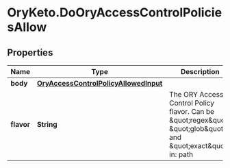 # OryKeto.DoOryAccessControlPoliciesAllow

## Properties
Name | Type | Description | Notes
------------ | ------------- | ------------- | -------------
**body** | [**OryAccessControlPolicyAllowedInput**](OryAccessControlPolicyAllowedInput.md) |  | [optional] 
**flavor** | **String** | The ORY Access Control Policy flavor. Can be \&quot;regex\&quot;, \&quot;glob\&quot;, and \&quot;exact\&quot;.  in: path | 


